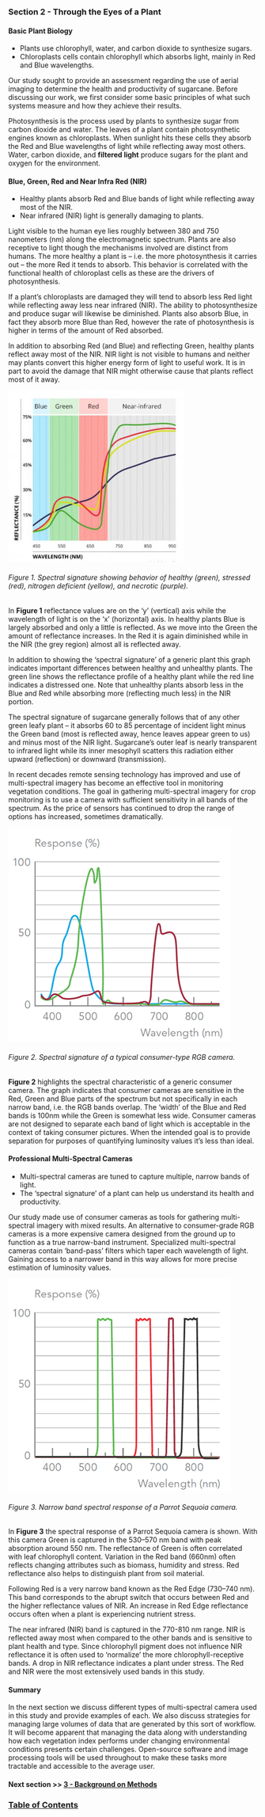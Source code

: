 ### Section 2 - Through the Eyes of a Plant

#### Basic Plant Biology

* Plants use chlorophyll, water, and carbon dioxide to synthesize sugars.
* Chloroplasts cells contain chlorophyll which absorbs light, mainly in Red and Blue wavelengths.

Our study sought to provide an assessment regarding the use of aerial imaging to determine the health and productivity of sugarcane. Before discussing our work, we first consider some basic principles of what such systems measure and how they achieve their results.

Photosynthesis is the process used by plants to synthesize sugar from carbon dioxide and water. The leaves of a plant contain photosynthetic engines known as chloroplasts. When sunlight hits these cells they absorb the Red and Blue wavelengths of light while reflecting away most others. Water, carbon dioxide, and __filtered light__ produce sugars for the plant and oxygen for the environment.

#### Blue, Green, Red and Near Infra Red (NIR)

* Healthy plants absorb Red and Blue bands of light while reflecting away most of the NIR.
* Near infrared (NIR) light is generally damaging to plants.

Light visible to the human eye lies roughly between 380 and 750 nanometers (nm) along the electromagnetic spectrum. Plants are also receptive to light though the mechanisms involved are distinct from humans. The more healthy a plant is – i.e. the more photosynthesis it carries out – the more Red it tends to absorb. This behavior is correlated with the functional health of chloroplast cells as these are the drivers of photosynthesis.

If a plant’s chloroplasts are damaged they will tend to absorb less Red light while reflecting away less near infrared (NIR). The ability to photosynthesize and produce sugar will likewise be diminished. Plants also absorb Blue, in fact they absorb more Blue than Red, however the rate of photosynthesis is higher in terms of the amount of Red absorbed.

In addition to absorbing Red (and Blue) and reflecting Green, healthy plants reflect away most of the NIR. NIR light is not visible to humans and neither may plants convert this higher energy form of light to useful work. It is in part to avoid the damage that NIR might otherwise cause that plants reflect most of it away.


![](images/spectral-signature.jpg)
###### Figure 1. Spectral signature showing behavior of healthy (green), stressed (red), nitrogen deficient (yellow), and necrotic (purple). 

In __Figure 1__ reflectance values are on the ‘y’ (vertical) axis while the wavelength of light is on the ‘x’ (horizontal) axis. In healthy plants Blue is largely absorbed and only a little is reflected. As we move into the Green the amount of reflectance increases. In the Red it is again diminished while in the NIR (the grey region) almost all is reflected away.

In addition to showing the ‘spectral signature’ of a generic plant this graph indicates important differences between healthy and unhealthy plants. The green line shows the reflectance profile of a healthy plant while the red line indicates a distressed one. Note that unhealthy plants absorb less in the Blue and Red while absorbing more (reflecting much less) in the NIR portion.

The spectral signature of sugarcane generally follows that of any other green leafy plant – it absorbs 60 to 85 percentage of incident light minus the Green band (most is reflected away, hence leaves appear green to us) and minus most of the NIR light. Sugarcane’s outer leaf is nearly transparent to infrared light while its inner mesophyll scatters this radiation either upward (reflection) or downward (transmission).

In recent decades remote sensing technology has improved and use of multi-spectral imagery has become an effective tool in monitoring vegetation conditions. The goal in gathering multi-spectral imagery for crop monitoring is to use a camera with sufficient sensitivity in all bands of the spectrum. As the price of sensors has continued to drop the range of options has increased, sometimes dramatically.    
 
![](images/consumer.png)
###### Figure 2. Spectral signature of a typical consumer-type RGB camera.


__Figure 2__ highlights the spectral characteristic of a generic consumer camera. The graph indicates that consumer cameras are sensitive in the Red, Green and Blue parts of the spectrum but not specifically in each narrow band, i.e. the RGB bands overlap. The ‘width’ of the Blue and Red bands is 100nm while the Green is somewhat less wide. Consumer cameras are not designed to separate each band of light which is acceptable in the context of taking consumer pictures. When the intended goal is to provide separation for purposes of quantifying luminosity values it’s less than ideal.

#### Professional Multi-Spectral Cameras
* Multi-spectral cameras are tuned to capture multiple, narrow bands of light.
* The ‘spectral signature’ of a plant can help us understand its health and productivity.
 
Our study made use of consumer cameras as tools for gathering multi-spectral imagery with mixed results. An alternative to consumer-grade RGB cameras is a more expensive camera designed from the ground up to function as a true narrow-band instrument. Specialized multi-spectral cameras contain ‘band-pass’ filters which taper each wavelength of light. Gaining access to a narrower band in this way allows for more precise estimation of luminosity values.

![](images/sequoia.png)
###### Figure 3. Narrow band spectral response of a Parrot Sequoia camera.

In __Figure 3__ the spectral response of a Parrot Sequoia camera is shown. With this camera Green is captured in the 530–570 nm band with peak absorption around 550 nm. The reflectance of Green is often correlated with leaf chlorophyll content. Variation in the Red band (660nm) often reflects changing attributes such as biomass, humidity and stress. Red reflectance also helps to distinguish plant from soil material.

Following Red is a very narrow band known as the Red Edge (730–740 nm). This band corresponds to the abrupt switch that occurs between Red and the higher reflectance values of NIR. An increase in Red Edge reflectance occurs often when a plant is experiencing nutrient stress.

The near infrared (NIR) band is captured in the 770-810 nm range. NIR is reflected away most when compared to the other bands and is sensitive to plant health and type. Since chlorophyll pigment does not influence NIR reflectance it is often used to ‘normalize’ the more chlorophyll-receptive bands. A drop in NIR reflectance indicates a plant under stress. The Red and NIR were the most extensively used bands in this study.  

#### Summary

In the next section we discuss different types of multi-spectral camera used in this study and provide examples of each. We also discuss strategies for managing large volumes of data that are generated by this sort of workflow. It will become apparent that managing the data along with understanding how each vegetation index performs under changing environmental conditions presents certain challenges. Open-source software and image processing tools will be used throughout to make these tasks more tractable and accessible to the average user.

 
#### Next section >> [3 - Background on Methods](study_methods.md)

### [Table of Contents](abstract.md)